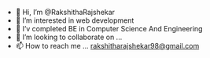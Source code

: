 - 👋 Hi, I’m @RakshithaRajshekar
- 👀 I’m interested in web development
- 🌱 I’v completed BE in Computer Science And Engineering
- 💞️ I’m looking to collaborate on ...
- 📫 How to reach me ... rakshitharajshekar98@gmail.com

<!---
RakshithaRajshekar/RakshithaRajshekar is a ✨ special ✨ repository because its `README.md` (this file) appears on your GitHub profile.
You can click the Preview link to take a look at your changes.
--->

